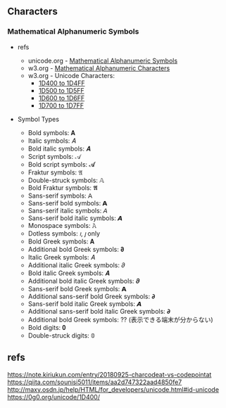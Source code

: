 ##

## Characters

### Mathematical Alphanumeric Symbols

- refs

  - unicode.org - [Mathematical Alphanumeric Symbols](https://www.unicode.org/charts/nameslist/n_1D400.html)
  - w3.org - [Mathematical Alphanumeric Characters](https://www.w3.org/TR/xml-entity-names/Overview.html#alphabets)
  - w3.org - Unicode Characters:
    - [1D400 to 1D4FF](https://www.w3.org/TR/xml-entity-names/1D4.html)
    - [1D500 to 1D5FF](https://www.w3.org/TR/xml-entity-names/1D5.html)
    - [1D600 to 1D6FF](https://www.w3.org/TR/xml-entity-names/1D6.html)
    - [1D700 to 1D7FF](https://www.w3.org/TR/xml-entity-names/1D7.html)

- Symbol Types
  - Bold symbols: 𝐀
  - Italic symbols: 𝐴
  - Bold italic symbols: 𝑨
  - Script symbols: 𝒜
  - Bold script symbols: 𝓐
  - Fraktur symbols: 𝔄
  - Double-struck symbols: 𝔸
  - Bold Fraktur symbols: 𝕬
  - Sans-serif symbols: 𝖠
  - Sans-serif bold symbols: 𝗔
  - Sans-serif italic symbols: 𝘈
  - Sans-serif bold italic symbols: 𝘼
  - Monospace symbols: 𝙰
  - Dotless symbols: 𝚤, 𝚥 only
  - Bold Greek symbols: 𝚨
  - Additional bold Greek symbols: 𝛛
  - Italic Greek symbols: 𝛢
  - Additional italic Greek symbols: 𝜕
  - Bold italic Greek symbols: 𝜜
  - Additional bold italic Greek symbols: 𝝏
  - Sans-serif bold Greek symbols: 𝝖
  - Additional sans-serif bold Greek symbols: 𝞉
  - Sans-serif bold italic Greek symbols: 𝞐
  - Additional sans-serif bold italic Greek symbols: 𝟃
  - Additional bold Greek symbols: ?? (表示できる端末が分からない)
  - Bold digits: 𝟎
  - Double-struck digits: 𝟘

## refs

https://note.kiriukun.com/entry/20180925-charcodeat-vs-codepointat
https://qiita.com/sounisi5011/items/aa2d747322aad4850fe7
http://maxy.osdn.jp/help/HTML/for_developers/unicode.html#id-unicode
https://0g0.org/unicode/1D400/

